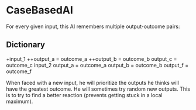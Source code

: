 CaseBasedAI
===========

For every given input, this AI remembers multiple output-outcome pairs:

Dictionary
----------
+input_1
++output_a = outcome_a
++output_b = outcome_b
    output_c = outcome_c
input_2
    output_a = outcome_a
    output_b = outcome_b
    output_f = outcome_f

When faced with a new input, he will prioritize the outputs he thinks will have the greatest outcome.
He will sometimes try random new outputs. This is to try to find a better reaction (prevents getting stuck in a local maximum).
